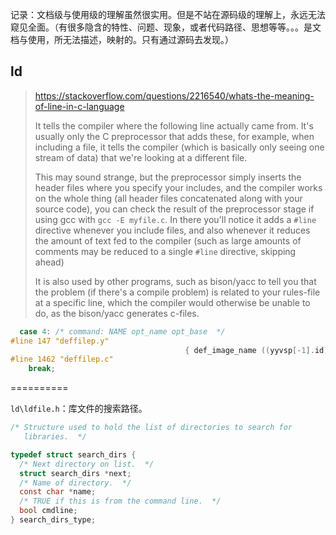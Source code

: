 

记录：文档级与使用级的理解虽然很实用。但是不站在源码级的理解上，永远无法窥见全面。（有很多隐含的特性、问题、现象，或者代码路径、思想等等。。。是文档与使用，所无法描述，映射的。只有通过源码去发现。）







## ld

> https://stackoverflow.com/questions/2216540/whats-the-meaning-of-line-in-c-language
>
> It tells the compiler where the following line actually came from. It's usually only the C preprocessor that adds these, for example, when including a file, it tells the compiler (which is basically only seeing one stream of data) that we're looking at a different file.
>
> This may sound strange, but the preprocessor simply inserts the header files where you specify your includes, and the compiler works on the whole thing (all header files concatenated along with your source code), you can check the result of the preprocessor stage if using gcc with `gcc -E myfile.c`. In there you'll notice it adds a `#line` directive whenever you include files, and also whenever it reduces the amount of text fed to the compiler (such as large amounts of comments may be reduced to a single `#line` directive, skipping ahead)
>
> It is also used by other programs, such as bison/yacc to tell you that the problem (if there's a compile problem) is related to your rules-file at a specific line, which the compiler would otherwise be unable to do, as the bison/yacc generates c-files.

```c
  case 4: /* command: NAME opt_name opt_base  */
#line 147 "deffilep.y"
                                       { def_image_name ((yyvsp[-1].id), (yyvsp[0].vma), 0); }
#line 1462 "deffilep.c"
    break;
```

==========

`ld\ldfile.h`：库文件的搜索路径。

```c
/* Structure used to hold the list of directories to search for
   libraries.  */

typedef struct search_dirs {
  /* Next directory on list.  */
  struct search_dirs *next;
  /* Name of directory.  */
  const char *name;
  /* TRUE if this is from the command line.  */
  bool cmdline;
} search_dirs_type;

```



